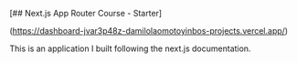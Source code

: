 [## Next.js App Router Course - Starter]

(https://dashboard-jvar3p48z-damilolaomotoyinbos-projects.vercel.app/)

This is an application I built following the next.js documentation. 
